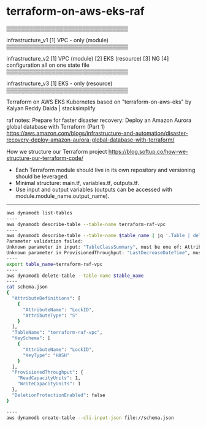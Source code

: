 # terraform-on-aws-eks-raf
▒▒▒▒▒▒▒▒▒▒▒▒▒▒▒▒▒▒▒▒▒▒▒▒▒▒▒▒▒▒▒▒

 infrastructure_v1
 [1] VPC - only (module)
▒▒▒▒▒▒▒▒▒▒▒▒▒▒▒▒▒▒▒▒▒▒▒▒▒▒▒▒▒▒▒▒

 infrastructure_v2
 [1] VPC     (module)
 [2] EKS     (resource)
 [3] NG
 [4] configuration
       all on one state file
▒▒▒▒▒▒▒▒▒▒▒▒▒▒▒▒▒▒▒▒▒▒▒▒▒▒▒▒▒▒▒▒

 infrastructure_v3
 [1] EKS - only (resource)
▒▒▒▒▒▒▒▒▒▒▒▒▒▒▒▒▒▒▒▒▒▒▒▒▒▒▒▒▒▒▒▒

Terraform on AWS EKS Kubernetes
based on "terraform-on-aws-eks" by Kalyan Reddy Daida | stacksimplify 

raf notes:
Prepare for faster disaster recovery: Deploy an Amazon Aurora global database with Terraform (Part 1)
https://aws.amazon.com/blogs/infrastructure-and-automation/disaster-recovery-deploy-amazon-aurora-global-database-with-terraform/

How we structure our Terraform project
https://blog.softup.co/how-we-structure-our-terraform-code/


- Each Terraform module should live in its own repository and versioning should be leveraged.
- Minimal structure: main.tf, variables.tf, outputs.tf.
- Use input and output variables (outputs can be accessed with module.module_name.output_name).
----
```sh
aws dynamodb list-tables
----
aws dynamodb describe-table --table-name terraform-raf-vpc
----
aws dynamodb describe-table --table-name $table_name | jq '.Table | del(.TableId, .TableArn, .ItemCount, .TableSizeBytes, .CreationDateTime, .TableStatus, .LatestStreamArn, .LatestStreamLabel, .ProvisionedThroughput.NumberOfDecreasesToday, .ProvisionedThroughput.LastIncreaseDateTime)' > schema.json
Parameter validation failed:
Unknown parameter in input: "TableClassSummary", must be one of: AttributeDefinitions, TableName, KeySchema, LocalSecondaryIndexes, GlobalSecondaryIndexes, BillingMode, ProvisionedThroughput, StreamSpecification, SSESpecification, Tags, TableClass, DeletionProtectionEnabled
Unknown parameter in ProvisionedThroughput: "LastDecreaseDateTime", must be one of: ReadCapacityUnits, WriteCapacityUnits
----
export table_name=terraform-raf-vpc
----
aws dynamodb delete-table --table-name $table_name
----
cat schema.json
{
  "AttributeDefinitions": [
    {
      "AttributeName": "LockID",
      "AttributeType": "S"
    }
  ],
  "TableName": "terraform-raf-vpc",
  "KeySchema": [
    {
      "AttributeName": "LockID",
      "KeyType": "HASH"
    }
  ],
  "ProvisionedThroughput": {
    "ReadCapacityUnits": 1,
    "WriteCapacityUnits": 1
  },
  "DeletionProtectionEnabled": false
}

----
aws dynamodb create-table --cli-input-json file://schema.json
```

